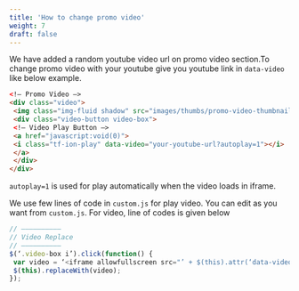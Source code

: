 ```yaml
---
title: 'How to change promo video'
weight: 7
draft: false
---
```

We have added a random youtube video url on promo video section.To change promo video with your youtube give you youtube link in `data-video` like below example.

```html
<!– Promo Video –>
<div class="video">
 <img class="img-fluid shadow" src="images/thumbs/promo-video-thumbnail.png" alt="video-thumbnail">
 <div class="video-button video-box">
 <!– Video Play Button –>
 <a href="javascript:void(0)">
 <i class="tf-ion-play" data-video="your-youtube-url?autoplay=1"></i>
 </a>
 </div>
</div>
```

`autoplay=1` is used for play automatically when the video loads in iframe.

We use few lines of code in `custom.js` for play video. You can edit as you want from `custom.js`. For video, line of codes is given below

```js
// —————————–  
// Video Replace  
// —————————–  
$(‘.video-box i’).click(function() {  
 var video = ‘<iframe allowfullscreen src="’ + $(this).attr(‘data-video’) + ‘"></iframe>’;  
 $(this).replaceWith(video);  
});  
```